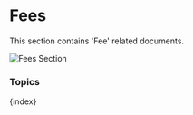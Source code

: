 <!-- add-breadcrumbs -->
# Fees

This section contains 'Fee' related documents.

<img class="screenshot" alt="Fees Section" src="{{url_prefix}}/assets/img/schools/fees/fees-section.png">

### Topics

{index}